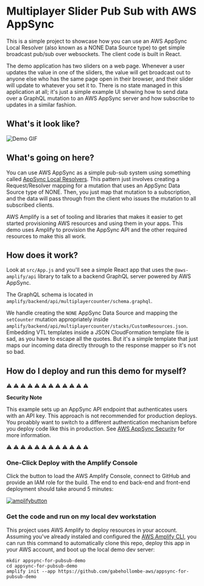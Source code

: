 # Multiplayer Slider Pub Sub with AWS AppSync

This is a simple project to showcase how you can use an AWS AppSync Local Resolver (also known as a NONE Data Source type) to get simple broadcast pub/sub over websockets. The client code is built in React.

The demo application has two sliders on a web page. Whenever a user updates the value in one of the sliders, the value will get broadcast out to anyone else who has the same page open in their browser, and their slider will update to whatever you set it to. There is no state managed in this application at all; it's just a simple example UI showing how to send data over a GraphQL mutation to an AWS AppSync server and how subscribe to updates in a similar fashion.

## What's it look like?

![Demo GIF](https://raw.githubusercontent.com/gabehollombe-aws/appsync-for-pubsub-demo/gh-pages/docs/MultiplayerSlidersDemo.gif)

## What's going on here?

You can use AWS AppSync as a simple pub-sub system using something called [AppSync Local Resolvers](https://docs.aws.amazon.com/appsync/latest/devguide/tutorial-local-resolvers.html).  This pattern just involves creating a Request/Resolver mapping for a mutation that uses an AppSync Data Source type of NONE.  Then, you just map that mutation to a subscription, and the data will pass through from the client who issues the mutation to all subscribed clients.

AWS Amplify is a set of tooling and libraries that makes it easier to get started provisioning AWS resources and using them in your apps. This demo uses Amplify to provision the AppSync API and the other required resources to make this all work.

## How does it work?

Look at `src/App.js` and you'll see a simple React app that uses the `@aws-amplify/api` library to talk to a backend GraphQL server powered by AWS AppSync.

The GraphQL schema is located in `amplify/backend/api/multiplayercounter/schema.graphql`.

We handle creating the `NONE` AppSync Data Source and mapping the `setCounter` mutation appropriately inside `amplify/backend/api/multiplayercounter/stacks/CustomResources.json`. Embedding VTL templates inside a JSON CloudFormation template file is sad, as you have to escape all the quotes. But it's a simple template that just maps our incoming data directly through to the response mapper so it's not so bad.

## How do I deploy and run this demo for myself?

:warning: :warning: :warning: :warning: :warning: :warning: :warning: :warning: :warning: :warning: :warning: :warning:

**Security Note**

This example sets up an AppSync API endpoint that authenticates users with an API key. This approach is not recommended for production deploys. You proabbly want to switch to a different authentication mechanism before you deploy code like this in production. See [AWS AppSync Security](https://docs.aws.amazon.com/appsync/latest/devguide/security.html) for more information.

:warning: :warning: :warning: :warning: :warning: :warning: :warning: :warning: :warning: :warning: :warning: :warning:

### One-Click Deploy with the Amplify Console

Click the button to load the AWS Amplify Console, connect to GitHub and provide an IAM role for the build. The end to end back-end and front-end deployment should take around 5 minutes:

[![amplifybutton](https://oneclick.amplifyapp.com/button.svg)](https://console.aws.amazon.com/amplify/home#/deploy?repo=https://github.com/gabehollombe-aws/appsync-for-pubsub-demo)

### Get the code and run on my local dev workstation

This project uses AWS Amplify to deploy resources in your account. Assuming you've already instaled and configured the [AWS Amplify CLI](https://docs.amplify.aws/cli), you can run this command to automatically clone this repo, deploy this app in your AWS account, and boot up the local demo dev server:

```
mkdir appsync-for-pubsub-demo
cd appsync-for-pubsub-demo
amplify init --app https://github.com/gabehollombe-aws/appsync-for-pubsub-demo
```
